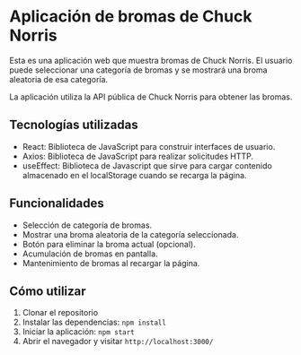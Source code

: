 # Aplicación de bromas de Chuck Norris

Esta es una aplicación web que muestra bromas de Chuck Norris. El usuario puede seleccionar una categoría de bromas y se mostrará una broma aleatoria de esa categoría.

La aplicación utiliza la API pública de Chuck Norris para obtener las bromas.

## Tecnologías utilizadas

- React: Biblioteca de JavaScript para construir interfaces de usuario.
- Axios: Biblioteca de JavaScript para realizar solicitudes HTTP.
- useEffect: Biblioteca de Javascript que sirve para cargar contenido almacenado en el localStorage cuando se recarga la página.

## Funcionalidades

- Selección de categoría de bromas.
- Mostrar una broma aleatoria de la categoría seleccionada.
- Botón para eliminar la broma actual (opcional).
- Acumulación de bromas en pantalla.
- Mantenimiento de bromas al recargar la página.

## Cómo utilizar

1. Clonar el repositorio
2. Instalar las dependencias: `npm install`
3. Iniciar la aplicación: `npm start`
4. Abrir el navegador y visitar `http://localhost:3000/`
